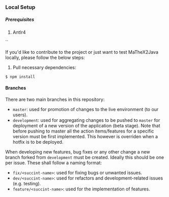 ### Local Setup

##### Prerequisites

1. Antlr4

``

If you'd like to contribute to the project or just want to test MaTheX2Java locally, please follow the below steps:

1. Pull necessary dependencies:

`$ npm install`

#### Branches

There are two main branches in this repository:

- `master`: used for promotion of changes to the live environment (to our users).
- `development`: used for aggregating changes to be pushed to `master` for deployment of a new version of the application (beta stage). Note that before pushing to master all the action items/features for a specific version must be first implemented. This however is overriden when a hotfix is to be deployed.

When developing new features, bug fixes or any other change a new branch forked from `development` must be created. Ideally this should be one per issue.
These shall follow a naming format:

- `fix/<succint-name>`: used for fixing bugs or unwanted issues.
- `dev/<succint-name>`: used for refactors and development-related issues (e.g. testing).
- `feature/<succint-name>`: used for the implementation of features.